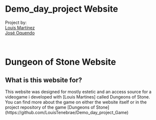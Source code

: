 # Demo_day_project Website

Project by: <br>
[Louis Martínez](https://www.github.com/LouisTenebrae) <br>
[José Oquendo](https://www.github.com/AlphaShrodinger)

<br>

# Dungeon of Stone Website

## What is this website for?

<p> This website was designed for mostly estetic and an access source for a videogame i developed with [Louis Martines] called Dungeons of Stone. You can find more about the game on either the website itself or in the project repository of the game [Dungeons of Stone] (https://github.com/LouisTenebrae/Demo_day_project_Game) </p>